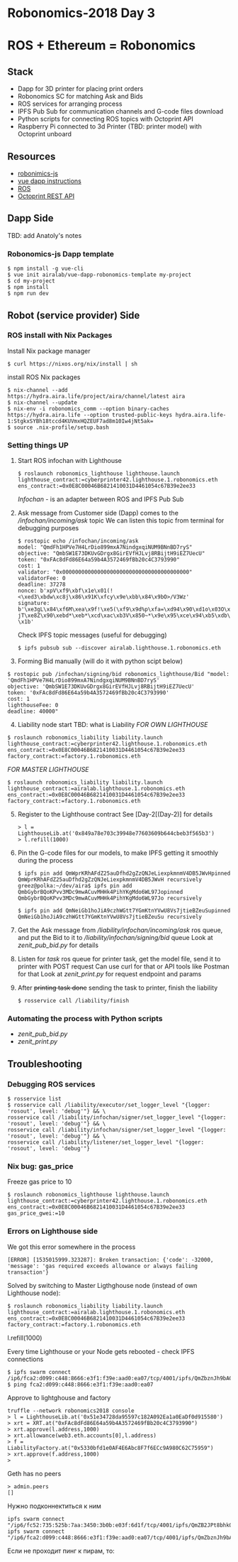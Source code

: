 # Robonomics-2018 Day 3
# ROS + Ethereum = Robonomics
## Stack
+ Dapp for 3D printer for placing print orders
+ Robonomics SC for matching Ask and Bids
+ ROS services for arranging process
+ IPFS Pub Sub for communication channels and G-code files download
+ Python scripts for connecting ROS topics with Octoprint API
+ Raspberry Pi connected to 3d Printer (TBD: printer model) with Octoprint unboard

## Resources
+ [robonimics-js](https://github.com/airalab/robonomics-js)
+ [vue dapp instructions](https://github.com/airalab/vue-dapp-robonomics-template)
+ [ROS](http://ros.org)
+ [Octoprint REST API](http://docs.octoprint.org/en/master/api/index.html)

## Dapp Side
TBD: add Anatoly's notes
### Robonomics-js Dapp template

```
$ npm install -g vue-cli
$ vue init airalab/vue-dapp-robonomics-template my-project
$ cd my-project
$ npm install
$ npm run dev
```

## Robot (service provider) Side
### ROS install with Nix Packages
Install Nix package manager
```
$ curl https://nixos.org/nix/install | sh
```
install ROS Nix packages
```
$ nix-channel --add https://hydra.aira.life/project/aira/channel/latest aira
$ nix-channel --update
$ nix-env -i robonomics_comm --option binary-caches https://hydra.aira.life --option trusted-public-keys hydra.aira.life-1:StgkxSYBh18tccd4KUVmxHQZEUF7ad8m10Iw4jNt5ak=
$ source .nix-profile/setup.bash
```

### Setting things UP
1. Start ROS infochan with Lighthouse
    ```
    $ roslaunch robonomics_lighthouse lighthouse.launch lighthouse_contract:=cyberprinter42.lighthouse.1.robonomics.eth ens_contract:=0x0E8C00046B6821410031D4461054c67B39e2ee33
    ```

    *Infochan* - is an adapter between ROS and IPFS Pub Sub 

2. Ask message from Customer side (Dapp) comes to the */infochan/incoming/ask* topic
    We can listen this topic from terminal for debugging purposes
    ```
    $ rostopic echo /infochan/incoming/ask 
    model: "QmdFh1HPVe7H4LrDio899mxA7NindgxqiNUM9BNnBD7ryS"
    objective: "QmbSW1E73DKUvGDrgx8GirEVfHJLvj8RBijtH9iEZ7UecU"
    token: "0xFAc8dFd86E64a59b4A3572469fBb20c4C3793990"
    cost: 1
    validator: "0x0000000000000000000000000000000000000000"
    validatorFee: 0
    deadline: 37278
    nonce: b'xpV\xf9\xbf\x1e\x01(!<\xed3\xbdw\xc8j\x86\x91K\xfcy\x9e\xbb\x84\x9bO>/V3Wz'
    signature: b'\xe3gL\x84\xf6M\xea\x9f!\xe5(\xf9\x9d%p\xfa=\xd94\x90\xd1o\x03O\x03J\x1e\xf7\x8d\xfc-jT\xe8Z\x90\xebd*\xeb*\xcd\xac\xb3V\x850~*\x9e\x95\xce\x94\xb5\xdb\x9d\xd2\xb7\xc5~)64-\x1b'
    ```

    Check IPFS topic messages (useful for debugging)
    ```
    $ ipfs pubsub sub --discover airalab.lighthouse.1.robonomics.eth
    ```

3. Forming Bid manually (will do it with python scipt below)
```
$ rostopic pub /infochan/signing/bid robonomics_lighthouse/Bid "model: 'QmdFh1HPVe7H4LrDio899mxA7NindgxqiNUM9BNnBD7ryS'
objective: 'QmbSW1E73DKUvGDrgx8GirEVfHJLvj8RBijtH9iEZ7UecU'
token: '0xFAc8dFd86E64a59b4A3572469fBb20c4C3793990'
cost: 1
lighthouseFee: 0
deadline: 40000"

```

4. Liability node start
TBD: what is Liability 
*FOR OWN LIGHTHOUSE*
```
$ roslaunch robonomics_liability liability.launch lighthouse_contract:=cyberprinter42.lighthouse.1.robonomics.eth ens_contract:=0x0E8C00046B6821410031D4461054c67B39e2ee33 factory_contract:=factory.1.robonomics.eth
```
*FOR MASTER LIGHTHOUSE*
```
$ roslaunch robonomics_liability liability.launch lighthouse_contract:=airalab.lighthouse.1.robonomics.eth ens_contract:=0x0E8C00046B6821410031D4461054c67B39e2ee33 factory_contract:=factory.1.robonomics.eth
```


5. Register to the Lighthouse contract
    See [Day-2[(Day-2)] for details
    ```
    > l = LighthouseLib.at('0x849a78e703c39948e77603609b644cbeb3f565b3')
    > l.refill(1000)
    ```

6. Pin the G-code files for our models, to make IPFS getting it smoothly during the process
    ```
    $ ipfs pin add QmWprKRhAFdZ25auDfhd2gZzQNJeLiexpkmnmV4DB5JWvHpinned QmWprKRhAFdZ25auDfhd2gZzQNJeLiexpkmnmV4DB5JWvH recursively
    greez@polka:~/dev/aira$ ipfs pin add QmbGybrBQoKPvv3MDc9mwACuvMHHk4PihYKgMdo6WL97Jopinned QmbGybrBQoKPvv3MDc9mwACuvMHHk4PihYKgMdo6WL97Jo recursively

    $ ipfs pin add QmNeiGb1hoJiA9czhWGtt7YGmKtnYVwU8Vs7jtieBZeuSupinned QmNeiGb1hoJiA9czhWGtt7YGmKtnYVwU8Vs7jtieBZeuSu recursively
    ```

7. Get the Ask message from */liability/infochan/incoming/ask* ros queue, and put the Bid to it to */liability/infochan/signing/bid* queue
    Look at *zenit_pub_bid.py* for details

8. Listen for *task* ros queue for printer task, get the model file, send it to printer with POST request
    Can use curl for that or API tools like Postman for that
    Look at *zenit_print.py* for request endpoint and params

9. After ~~printing task done~~ sending the task to printer, finish the liability
    ```
    $ rosservice call /liability/finish
    ```

### Automating the process with Python scripts
+ *zenit_pub_bid.py*
+ *zenit_print.py*

## Troubleshooting
### Debugging ROS services
```
$ rosservice list
$ rosservice call /liability/executor/set_logger_level "{logger: 'rosout', level: 'debug'"} && \
rosservice call /liability/infochan/signer/set_logger_level "{logger: 'rosout', level: 'debug'"} && \
rosservice call /liability/infochan/signer/set_logger_level "{logger: 'rosout', level: 'debug'"} && \
rosservice call /liability/listener/set_logger_level "{logger: 'rosout', level: 'debug'"}
```
### Nix bug: gas_price
Freeze gas price to 10
```
$ roslaunch robonomics_lighthouse lighthouse.launch lighthouse_contract:=cyberprinter42.lighthouse.1.robonomics.eth ens_contract:=0x0E8C00046B6821410031D4461054c67B39e2ee33 gas_price_gwei:=10
```

### Errors on Lighthouse side
We got this error somewhere in the process 
```
[ERROR] [1535015999.323287]: Broken transaction: {'code': -32000, 'message': 'gas required exceeds allowance or always failing transaction'}
```

Solved by switching to Master Ligthghouse node (instead of own Lighthouse node): 

```
$ roslaunch robonomics_liability liability.launch lighthouse_contract:=airalab.lighthouse.1.robonomics.eth ens_contract:=0x0E8C00046B6821410031D4461054c67B39e2ee33 factory_contract:=factory.1.robonomics.eth
```
l.refill(1000)

Every time Lighthouse or your Node gets rebooted - check IPFS connections
```
$ ipfs swarm connect /ip6/fca2:d099:c448:8666:e3f1:f39e:aad0:ea07/tcp/4001/ipfs/QmZbznJh9bAGDptdiRYcrLN4cM8h9D2jwSCTgrKRj3KayE
$ ping fca2:d099:c448:8666:e3f1:f39e:aad0:ea07
```

Approve to lightghouse and factory
```
truffle --network robonomics2018 console
> l = LighthouseLib.at('0x51e34728da95597c182A092Ea1a0EaDf0d915580')
> xrt = XRT.at("0xFAc8dFd86E64a59b4A3572469fBb20c4C3793990")
> xrt.approve(l.address,1000)
> xrt.allowance(web3.eth.accounts[0],l.address)
> f = LiabilityFactory.at("0x5330bfd1e0AF4E6Abc8F7f6ECc9A980C62C75959")
> xrt.approve(f.address,1000)
> 

```

Geth has no peers 
```
> admin.peers
[]
```
Нужно подконнектиться к ним
```
ipfs swarm connect "/ip6/fc52:735:525b:7aa:3450:3b0b:e03f:6d1f/tcp/4001/ipfs/QmZB2JPt8bhkQbBnjpwzdgaqZMmJupx85R7r9f1e5stmKs"
ipfs swarm connect "/ip6/fca2:d099:c448:8666:e3f1:f39e:aad0:ea07/tcp/4001/ipfs/QmZbznJh9bAGDptdiRYcrLN4cM8h9D2jwSCTgrKRj3KayE"
```

Если не проходит пинг к пирам, то: